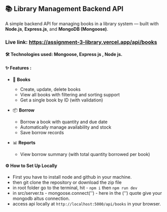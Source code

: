 ## 📚 Library Management Backend API
A simple backend API for managing books in a library system — built with **Node.js**, **Express.js**, and **MongoDB (Mongoose)**.


###  Live link: https://assignment-3-library.vercel.app/api/books

#### 🛠️ Technologies used: Mongoose, Express js , Node js.

#### ✨ Features : 
- 📖 **Books**
  - Create, update, delete books
  - View all books with filtering and sorting support
  - Get a single book by ID (with validation)
  
- 📦 **Borrow**
  - Borrow a book with quantity and due date
  - Automatically manage availability and stock
  - Save borrow records

- 📊 **Reports**
  - View borrow summary (with total quantity borrowed per book)



#### ⚙️ How to Set Up Locally

- First you have to install node and github in your machine.
- then git clone the repository or download the zip file
- in root folder go to the terminal, hit - `npm i` then `npm run dev`
- in src/server.ts - mongoose.connect('') - here in the ('') quote give your mongodb altus connection.
- access api locally at `http://localhost:5000/api/books` in your browser.